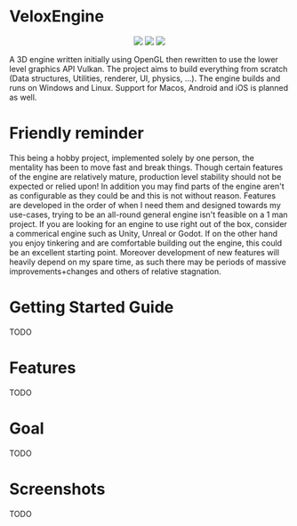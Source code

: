 # VeloxEngine
<p align="center">
  <a href="https://github.com/Darhal/VeloxEngine/actions/workflows/linux.yml"><img src="https://github.com/Darhal/VeloxEngine/actions/workflows/linux.yml/badge.svg"></a>
  <a href="https://github.com/Darhal/VeloxEngine/actions/workflows/windows.yml"><img src="https://github.com/Darhal/VeloxEngine/actions/workflows/windows.yml/badge.svg"></a>
  <a href="https://github.com/Darhal/VeloxEngine/actions/workflows/tests.yml"><img src="https://github.com/Darhal/VeloxEngine/actions/workflows/tests.yml/badge.svg"></a>
</p>

A 3D engine written initially using OpenGL then rewritten to use the lower level graphics API Vulkan. The project aims to build everything from scratch (Data structures, Utilities, renderer, UI, physics, ...). The engine builds and runs on Windows and Linux. Support for Macos, Android and iOS is planned as well.

# Friendly reminder
This being a hobby project, implemented solely by one person, the mentality has been to move fast and break things. Though certain features of the engine are relatively mature, production level stability should not be expected or relied upon! In addition you may find parts of the engine aren't as configurable as they could be and this is not without reason. Features are developed in the order of when I need them and designed towards my use-cases, trying to be an all-round general engine isn't feasible on a 1 man project. If you are looking for an engine to use right out of the box, consider a commerical engine such as Unity, Unreal or Godot. If on the other hand you enjoy tinkering and are comfortable building out the engine, this could be an excellent starting point. Moreover development of new features will heavily depend on my spare time, as such there may be periods of massive improvements+changes and others of relative stagnation.

# Getting Started Guide
TODO

# Features
TODO

# Goal
TODO

# Screenshots
TODO

